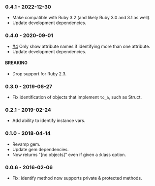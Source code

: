 ### 0.4.1 - 2022-12-30
- Make compatible with Ruby 3.2 (and likely Ruby 3.0 and 3.1 as well).
- Update development dependencies.

### 0.4.0 - 2020-09-01
- [#4](https://github.com/pdobb/object_identifier/pull/4) Only show attribute names if identifying more than one attribute.
- Update development dependencies.

#### BREAKING
- Drop support for Ruby 2.3.

### 0.3.0 - 2019-06-27
- Fix identification of objects that implement `to_a`, such as Struct.

### 0.2.1 - 2019-02-24
- Add ability to identify instance vars.

### 0.1.0 - 2018-04-14
- Revamp gem.
- Update gem dependencies.
- Now returns "[no objects]" even if given a :klass option.


### 0.0.6 - 2016-02-06
- Fix: identify method now supports private & protected methods.
